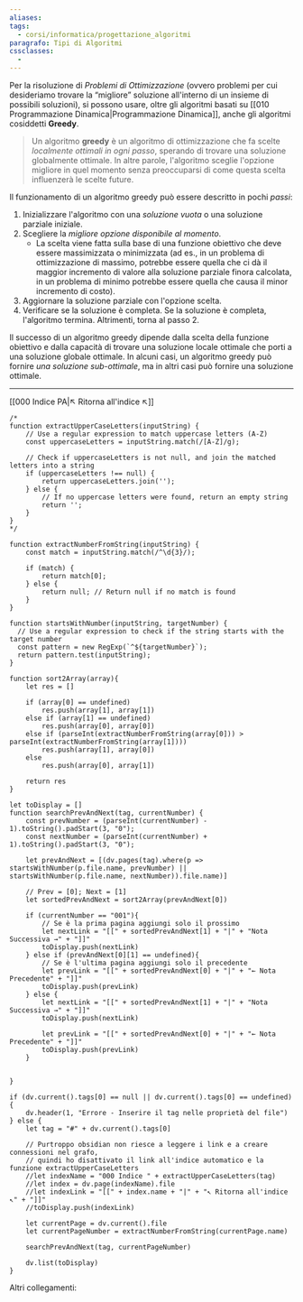 ```yaml
---
aliases: 
tags:
  - corsi/informatica/progettazione_algoritmi
paragrafo: Tipi di Algoritmi
cssclasses:
  - 
---
```

Per la risoluzione di *Problemi di Ottimizzazione* (ovvero problemi per cui desideriamo trovare la “migliore” soluzione all'interno di un insieme di possibili soluzioni), si possono usare, oltre gli algoritmi basati su [[010 Programmazione Dinamica|Programmazione Dinamica]], anche gli algoritmi cosiddetti **Greedy**.  

>Un algoritmo **greedy** è un algoritmo di ottimizzazione che fa scelte *localmente ottimali in ogni passo*, sperando di trovare una soluzione globalmente ottimale. In altre parole, l'algoritmo sceglie l'opzione migliore in quel momento senza preoccuparsi di come questa scelta influenzerà le scelte future.

Il funzionamento di un algoritmo greedy può essere descritto in pochi *passi*:
1. Inizializzare l'algoritmo con una *soluzione vuota* o una soluzione parziale iniziale.
2. Scegliere la *migliore opzione disponibile al momento*. 
	- La scelta viene fatta sulla base di una funzione obiettivo che deve essere massimizzata o minimizzata (ad es., in un problema di ottimizzazione di massimo, potrebbe essere quella che ci dà il maggior incremento di valore alla soluzione parziale finora calcolata, in un problema di minimo potrebbe essere quella che causa il minor incremento di costo).
3. Aggiornare la soluzione parziale con l'opzione scelta.
4. Verificare se la soluzione è completa. Se la soluzione è completa, l'algoritmo termina. Altrimenti, torna al passo 2.

Il successo di un algoritmo greedy dipende dalla scelta della funzione obiettivo e dalla capacità di trovare una soluzione locale ottimale che porti a una soluzione globale ottimale. In alcuni casi, un algoritmo greedy può fornire *una soluzione sub-ottimale*, ma in altri casi può fornire una soluzione ottimale.


___
[[000 Indice PA|↖ Ritorna all'indice ↖]]

```dataviewjs
/*
function extractUpperCaseLetters(inputString) {
	// Use a regular expression to match uppercase letters (A-Z)
	const uppercaseLetters = inputString.match(/[A-Z]/g);
	
	// Check if uppercaseLetters is not null, and join the matched letters into a string
	if (uppercaseLetters !== null) {
		return uppercaseLetters.join('');
	} else {
	    // If no uppercase letters were found, return an empty string
	    return '';
	}
}
*/

function extractNumberFromString(inputString) {
	const match = inputString.match(/^\d{3}/);
	
	if (match) {
		return match[0];
	} else {
		return null; // Return null if no match is found
	}
}

function startsWithNumber(inputString, targetNumber) {
  // Use a regular expression to check if the string starts with the target number
  const pattern = new RegExp(`^${targetNumber}`);
  return pattern.test(inputString);
}

function sort2Array(array){
	let res = []
	
	if (array[0] == undefined)
		res.push(array[1], array[1])
	else if (array[1] == undefined)
		res.push(array[0], array[0])
	else if (parseInt(extractNumberFromString(array[0])) > parseInt(extractNumberFromString(array[1])))
		res.push(array[1], array[0])
	else
		res.push(array[0], array[1])
	
	return res
}

let toDisplay = []
function searchPrevAndNext(tag, currentNumber) {
	const prevNumber = (parseInt(currentNumber) - 1).toString().padStart(3, "0");
	const nextNumber = (parseInt(currentNumber) + 1).toString().padStart(3, "0");
	
	let prevAndNext = [(dv.pages(tag).where(p => startsWithNumber(p.file.name, prevNumber) || startsWithNumber(p.file.name, nextNumber)).file.name)]
	
	// Prev = [0]; Next = [1]
	let sortedPrevAndNext = sort2Array(prevAndNext[0])
	
	if (currentNumber == "001"){ 
		// Se è la prima pagina aggiungi solo il prossimo
		let nextLink = "[[" + sortedPrevAndNext[1] + "|" + "Nota Successiva →" + "]]"
		toDisplay.push(nextLink)
	} else if (prevAndNext[0][1] == undefined){
		// Se è l'ultima pagina aggiungi solo il precedente
		let prevLink = "[[" + sortedPrevAndNext[0] + "|" + "← Nota Precedente" + "]]"
		toDisplay.push(prevLink)
	} else {
		let nextLink = "[[" + sortedPrevAndNext[1] + "|" + "Nota Successiva →" + "]]"
		toDisplay.push(nextLink)
		
		let prevLink = "[[" + sortedPrevAndNext[0] + "|" + "← Nota Precedente" + "]]"
		toDisplay.push(prevLink)
	}
	
	
}

if (dv.current().tags[0] == null || dv.current().tags[0] == undefined){
	dv.header(1, "Errore - Inserire il tag nelle proprietà del file")
} else {
	let tag = "#" + dv.current().tags[0]

	// Purtroppo obsidian non riesce a leggere i link e a creare connessioni nel grafo,
	// quindi ho disattivato il link all'indice automatico e la funzione extractUpperCaseLetters
	//let indexName = "000 Indice " + extractUpperCaseLetters(tag)
	//let index = dv.page(indexName).file
	//let indexLink = "[[" + index.name + "|" + "↖ Ritorna all'indice ↖" + "]]"
	//toDisplay.push(indexLink)
	
	let currentPage = dv.current().file
	let currentPageNumber = extractNumberFromString(currentPage.name)
	
	searchPrevAndNext(tag, currentPageNumber)
	
	dv.list(toDisplay)
}
```

Altri collegamenti: 